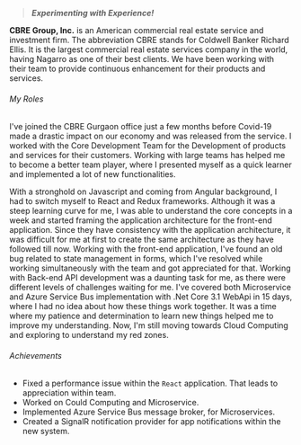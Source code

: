 <!-- About Organization -->
> ***Experimenting with Experience!***

**CBRE Group, Inc.** is an American commercial real estate service and investment firm. The abbreviation CBRE stands for Coldwell Banker Richard Ellis. It is the largest commercial real estate services company in the world, having Nagarro as one of their best clients. We have been working with their team to provide continuous enhancement for their products and services.

<!-- End About Organization -->

<!-- Key Roles -->
<!-- ExperienceKey -->
###### My Roles
<!-- ResumeKey -->
I've joined the CBRE Gurgaon office just a few months before Covid-19 made a drastic impact on our economy and was released from the service. I worked with the Core Development Team for the Development of products and services for their customers. Working with large teams has helped me to become a better team player, where I presented myself as a quick learner and implemented a lot of new functionalities.

With a stronghold on Javascript and coming from Angular background, I had to switch myself to React and Redux frameworks. Although it was a steep learning curve for me, I was able to understand the core concepts in a week and started framing the application architecture for the front-end application. Since they have consistency with the application architecture, it was difficult for me at first to create the same architecture as they have followed till now. Working with the front-end application, I've found an old bug related to state management in forms, which I've resolved while working simultaneously with the team and got appreciated for that.
Working with Back-end API development was a daunting task for me, as there were different levels of challenges waiting for me. I've covered both Microservice and Azure Service Bus implementation with .Net Core 3.1 WebApi in 15 days, where I had no idea about how these things work together. It was a time where my patience and determination to learn new things helped me to improve my understanding. Now, I'm still moving towards Cloud Computing and exploring to understand my red zones.

<!-- EndResumeKey -->
<!-- EndExperienceKey -->
<!-- End Key Roles -->

<!-- Key Achievements -->
###### Achievements
<!-- CVKey -->
- Fixed a performance issue within the `React` application. That leads to appreciation within team.
- Worked on Could Computing and Microservice.
- Implemented Azure Service Bus message broker, for Microservices.
- Created a SignalR notification provider for app notifications within the new system.
<!-- EndCVKey -->
<!-- End Achievements -->
